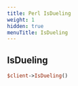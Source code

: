 ```yaml
---
title: Perl IsDueling
weight: 1
hidden: true
menuTitle: IsDueling
---
```

## IsDueling
```perl
$client->IsDueling()
```